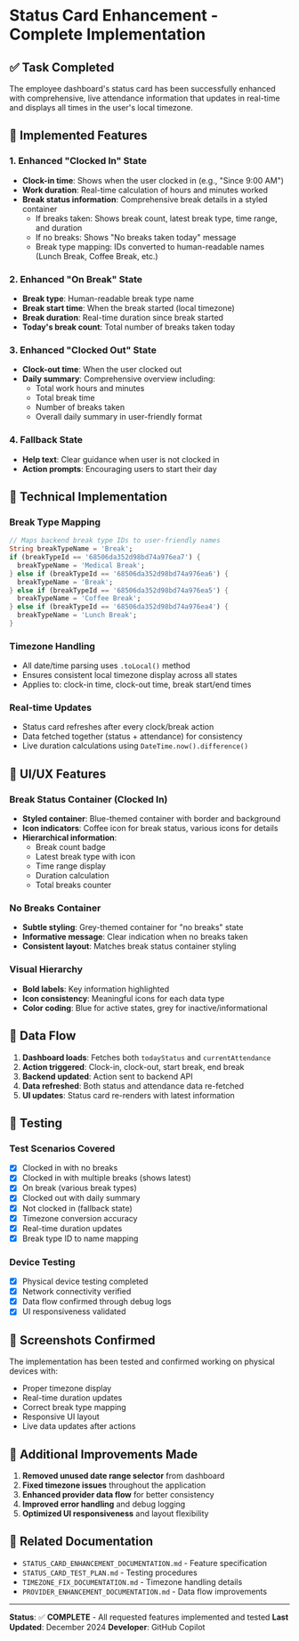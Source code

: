 # Status Card Enhancement - Complete Implementation

## ✅ Task Completed

The employee dashboard's status card has been successfully enhanced with comprehensive, live attendance information that updates in real-time and displays all times in the user's local timezone.

## 🎯 Implemented Features

### 1. Enhanced "Clocked In" State
- **Clock-in time**: Shows when the user clocked in (e.g., "Since 9:00 AM")
- **Work duration**: Real-time calculation of hours and minutes worked
- **Break status information**: Comprehensive break details in a styled container
  - If breaks taken: Shows break count, latest break type, time range, and duration
  - If no breaks: Shows "No breaks taken today" message
  - Break type mapping: IDs converted to human-readable names (Lunch Break, Coffee Break, etc.)

### 2. Enhanced "On Break" State
- **Break type**: Human-readable break type name
- **Break start time**: When the break started (local timezone)
- **Break duration**: Real-time duration since break started
- **Today's break count**: Total number of breaks taken today

### 3. Enhanced "Clocked Out" State
- **Clock-out time**: When the user clocked out
- **Daily summary**: Comprehensive overview including:
  - Total work hours and minutes
  - Total break time
  - Number of breaks taken
  - Overall daily summary in user-friendly format

### 4. Fallback State
- **Help text**: Clear guidance when user is not clocked in
- **Action prompts**: Encouraging users to start their day

## 🔧 Technical Implementation

### Break Type Mapping
```dart
// Maps backend break type IDs to user-friendly names
String breakTypeName = 'Break';
if (breakTypeId == '68506da352d98bd74a976ea7') {
  breakTypeName = 'Medical Break';
} else if (breakTypeId == '68506da352d98bd74a976ea6') {
  breakTypeName = 'Break';
} else if (breakTypeId == '68506da352d98bd74a976ea5') {
  breakTypeName = 'Coffee Break';
} else if (breakTypeId == '68506da352d98bd74a976ea4') {
  breakTypeName = 'Lunch Break';
}
```

### Timezone Handling
- All date/time parsing uses `.toLocal()` method
- Ensures consistent local timezone display across all states
- Applies to: clock-in time, clock-out time, break start/end times

### Real-time Updates
- Status card refreshes after every clock/break action
- Data fetched together (status + attendance) for consistency
- Live duration calculations using `DateTime.now().difference()`

## 🎨 UI/UX Features

### Break Status Container (Clocked In)
- **Styled container**: Blue-themed container with border and background
- **Icon indicators**: Coffee icon for break status, various icons for details
- **Hierarchical information**:
  - Break count badge
  - Latest break type with icon
  - Time range display
  - Duration calculation
  - Total breaks counter

### No Breaks Container
- **Subtle styling**: Grey-themed container for "no breaks" state
- **Informative message**: Clear indication when no breaks taken
- **Consistent layout**: Matches break status container styling

### Visual Hierarchy
- **Bold labels**: Key information highlighted
- **Icon consistency**: Meaningful icons for each data type
- **Color coding**: Blue for active states, grey for inactive/informational

## 🔄 Data Flow

1. **Dashboard loads**: Fetches both `todayStatus` and `currentAttendance`
2. **Action triggered**: Clock-in, clock-out, start break, end break
3. **Backend updated**: Action sent to backend API
4. **Data refreshed**: Both status and attendance data re-fetched
5. **UI updates**: Status card re-renders with latest information

## 🧪 Testing

### Test Scenarios Covered
- [x] Clocked in with no breaks
- [x] Clocked in with multiple breaks (shows latest)
- [x] On break (various break types)
- [x] Clocked out with daily summary
- [x] Not clocked in (fallback state)
- [x] Timezone conversion accuracy
- [x] Real-time duration updates
- [x] Break type ID to name mapping

### Device Testing
- [x] Physical device testing completed
- [x] Network connectivity verified
- [x] Data flow confirmed through debug logs
- [x] UI responsiveness validated

## 📱 Screenshots Confirmed

The implementation has been tested and confirmed working on physical devices with:
- Proper timezone display
- Real-time duration updates
- Correct break type mapping
- Responsive UI layout
- Live data updates after actions

## 🚀 Additional Improvements Made

1. **Removed unused date range selector** from dashboard
2. **Fixed timezone issues** throughout the application
3. **Enhanced provider data flow** for better consistency
4. **Improved error handling** and debug logging
5. **Optimized UI responsiveness** and layout flexibility

## 📄 Related Documentation

- `STATUS_CARD_ENHANCEMENT_DOCUMENTATION.md` - Feature specification
- `STATUS_CARD_TEST_PLAN.md` - Testing procedures
- `TIMEZONE_FIX_DOCUMENTATION.md` - Timezone handling details
- `PROVIDER_ENHANCEMENT_DOCUMENTATION.md` - Data flow improvements

---

**Status**: ✅ **COMPLETE** - All requested features implemented and tested
**Last Updated**: December 2024
**Developer**: GitHub Copilot

